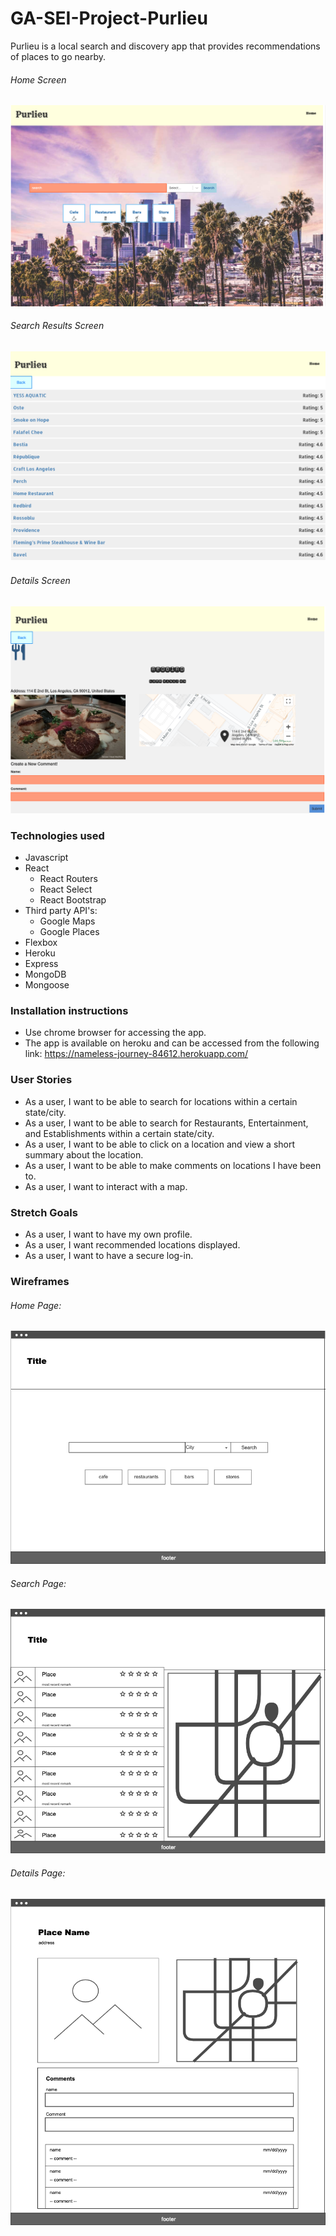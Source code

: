 # GA-SEI-Project-Purlieu

Purlieu is a local search and discovery app that provides recommendations of places to go nearby. 

###### Home Screen
![](/images/homescreen.png)

###### Search Results Screen
![](/images/results_screen.png)

###### Details Screen
![](/images/details_screen.png)

### Technologies used

* Javascript
* React
  - React Routers
  - React Select
  - React Bootstrap
* Third party API's:
  - Google Maps
  - Google Places
* Flexbox
* Heroku
* Express
* MongoDB
* Mongoose


### Installation instructions
* Use chrome browser for accessing the app.
* The app is available on heroku and can be accessed from the following link: https://nameless-journey-84612.herokuapp.com/


### User Stories
* As a user, I want to be able to search for locations within a certain state/city.
* As a user, I want to be able to search for Restaurants, Entertainment, and Establishments within a certain state/city.
* As a user, I want to be able to click on a location and view a short summary about the location.
* As a user, I want to be able to make comments on locations I have been to.
* As a user, I want to interact with a map.

### Stretch Goals
* As a user, I want to have my own profile.
* As a user, I want recommended locations displayed.
* As a user, I want to have a secure log-in.

### Wireframes

###### Home Page:

![](Home_Page.png)

###### Search Page:
![](Search_Page.png)

###### Details Page:
![](Detail_Page.png)





